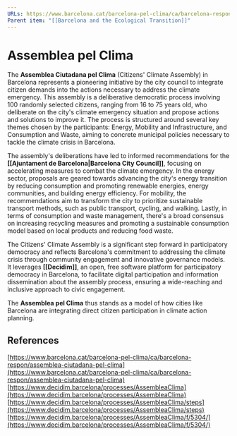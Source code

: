 ```yaml
---
URLs: https://www.barcelona.cat/barcelona-pel-clima/ca/barcelona-respon/assemblea-ciutadana-pel-clima
Parent item: "[[Barcelona and the Ecological Transition]]"
---
```

# Assemblea pel Clima

The **Assemblea Ciutadana pel Clima** (Citizens' Climate Assembly) in Barcelona represents a pioneering initiative by the city council to integrate citizen demands into the actions necessary to address the climate emergency. This assembly is a deliberative democratic process involving 100 randomly selected citizens, ranging from 16 to 75 years old, who deliberate on the city's climate emergency situation and propose actions and solutions to improve it. The process is structured around several key themes chosen by the participants: Energy, Mobility and Infrastructure, and Consumption and Waste, aiming to concrete municipal policies necessary to tackle the climate crisis in Barcelona.

The assembly's deliberations have led to informed recommendations for the **[[Ajuntament de Barcelona|Barcelona City Council]]**, focusing on accelerating measures to combat the climate emergency. In the energy sector, proposals are geared towards advancing the city's energy transition by reducing consumption and promoting renewable energies, energy communities, and building energy efficiency. For mobility, the recommendations aim to transform the city to prioritize sustainable transport methods, such as public transport, cycling, and walking. Lastly, in terms of consumption and waste management, there's a broad consensus on increasing recycling measures and promoting a sustainable consumption model based on local products and reducing food waste.

The Citizens' Climate Assembly is a significant step forward in participatory democracy and reflects Barcelona's commitment to addressing the climate crisis through community engagement and innovative governance models. It leverages **[[Decidim]]**, an open, free software platform for participatory democracy in Barcelona, to facilitate digital participation and information dissemination about the assembly process, ensuring a wide-reaching and inclusive approach to civic engagement.

The **Assemblea pel Clima** thus stands as a model of how cities like Barcelona are integrating direct citizen participation in climate action planning.

## References

[https://www.barcelona.cat/barcelona-pel-clima/ca/barcelona-respon/assemblea-ciutadana-pel-clima](https://www.barcelona.cat/barcelona-pel-clima/ca/barcelona-respon/assemblea-ciutadana-pel-clima)
[https://www.decidim.barcelona/processes/AssembleaClima](https://www.decidim.barcelona/processes/AssembleaClima)
[https://www.decidim.barcelona/processes/AssembleaClima/steps](https://www.decidim.barcelona/processes/AssembleaClima/steps)
[https://www.decidim.barcelona/processes/AssembleaClima/f/5304/](https://www.decidim.barcelona/processes/AssembleaClima/f/5304/)